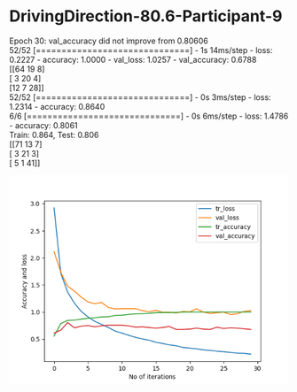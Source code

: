 # DrivingDirection-80.6-Participant-9
Epoch 30: val_accuracy did not improve from 0.80606   <br/>
52/52 [==============================] - 1s 14ms/step - loss: 0.2227 - accuracy: 1.0000 - val_loss: 1.0257 - val_accuracy: 0.6788  <br/>
[[64 19  8]   <br/>
 [ 3 20  4]   <br/>
 [12  7 28]]  <br/>
52/52 [==============================] - 0s 3ms/step - loss: 1.2314 - accuracy: 0.8640   <br/>
6/6 [==============================] - 0s 6ms/step - loss: 1.4786 - accuracy: 0.8061     <br/>
Train: 0.864, Test: 0.806   <br/>
[[71 13  7]          <br/>
 [ 3 21  3]          <br/>
 [ 5  1 41]]         <br/>  
 
![Screenshot](participant-9.png)
